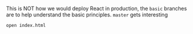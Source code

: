 This is NOT how we would deploy React in production, the `basic` branches are to help understand the basic principles. `master` gets interesting

    
    open index.html

    
